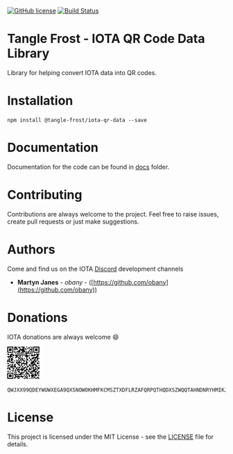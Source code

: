 [![GitHub license](https://img.shields.io/badge/license-MIT-blue.svg)](https://raw.githubusercontent.com/tangle-frost/iota-qr-data/master/LICENSE) [![Build Status](https://travis-ci.org/tangle-frost/iota-qr-data.svg?branch=master)](https://travis-ci.org/tangle-frost/iota-qr-data) 

# Tangle Frost - IOTA QR Code Data Library

Library for helping convert IOTA data into QR codes.

# Installation

```shell
npm install @tangle-frost/iota-qr-data --save
```

# Documentation

Documentation for the code can be found in [docs](https://github.com/tangle-frost/iota-qr-data/blob/master/docs/README.md) folder.

# Contributing

Contributions are always welcome to the project. Feel free to raise issues, create pull requests or just make suggestions.

# Authors

Come and find us on the IOTA [Discord](https://discordapp.com/invite/fNGZXvh) development channels

* **Martyn Janes** - *obany* - ([https://github.com/obany](https://github.com/obany))

# Donations

IOTA donations are always welcome :smile:

![QR Code for Trinity](https://raw.githubusercontent.com/tangle-frost/iota-qr-data/master/donation.png)

```shell
QWJXX99QDEYWUWXEGA9QXSNOWOKHMFKCMSZTXDFLRZAFQRPQTHQDXSZWQQTAHNDNRYHMIKJYWQLKTFHBWSAOJDHAMB
```

# License

This project is licensed under the MIT License - see the [LICENSE](https://github.com/tangle-frost/iota-qr-data/blob/master/LICENSE) file for details.

